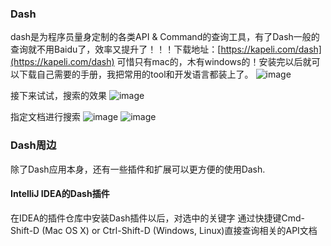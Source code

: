 ### Dash 
dash是为程序员量身定制的各类API & Command的查询工具，有了Dash一般的查询就不用Baidu了，效率又提升了！！！下载地址：[https://kapeli.com/dash](https://kapeli.com/dash) 可惜只有mac的，木有windows的！安装完以后就可以下载自己需要的手册，我把常用的tool和开发语言都装上了。
![image](http://blogimages.oss-cn-hangzhou.aliyuncs.com/dash_manual_docs.png)

接下来试试，搜索的效果
![image](http://blogimages.oss-cn-hangzhou.aliyuncs.com/dash_search.png)

指定文档进行搜索
![image](http://blogimages.oss-cn-hangzhou.aliyuncs.com/dash_search_in_doc.png)
![image](http://blogimages.oss-cn-hangzhou.aliyuncs.com/dash_search_in_doc2.png)


### Dash周边
除了Dash应用本身，还有一些插件和扩展可以更方便的使用Dash.

#### IntelliJ IDEA的Dash插件
在IDEA的插件仓库中安装Dash插件以后，对选中的关键字 通过快捷键Cmd-Shift-D (Mac OS X) or Ctrl-Shift-D (Windows, Linux)直接查询相关的API文档

